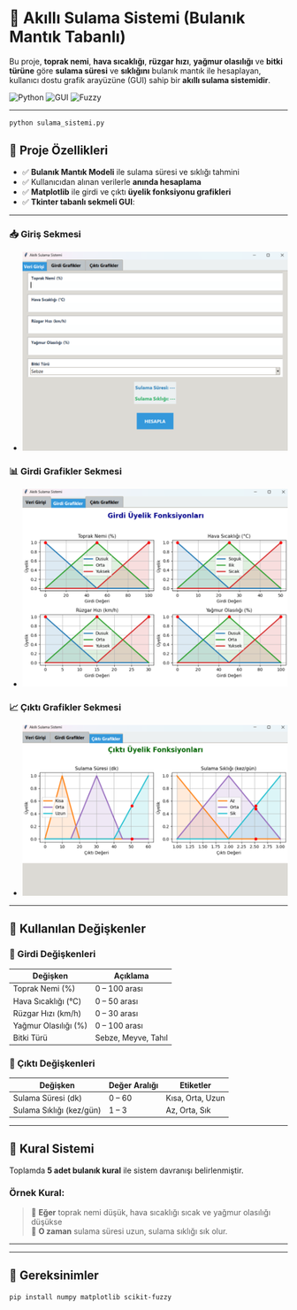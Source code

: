 # 🌱 Akıllı Sulama Sistemi (Bulanık Mantık Tabanlı)

Bu proje, **toprak nemi**, **hava sıcaklığı**, **rüzgar hızı**, **yağmur olasılığı** ve **bitki türüne** göre **sulama süresi** ve **sıklığını** bulanık mantık ile hesaplayan, kullanıcı dostu grafik arayüzüne (GUI) sahip bir **akıllı sulama sistemidir**.

![Python](https://img.shields.io/badge/Python-3.9+-blue.svg)
![GUI](https://img.shields.io/badge/GUI-Tkinter-orange.svg)
![Fuzzy](https://img.shields.io/badge/FuzzyLogic-skfuzzy-purple.svg)

---
```bash
python sulama_sistemi.py
```

## 📌 Proje Özellikleri

- ✅ **Bulanık Mantık Modeli** ile sulama süresi ve sıklığı tahmini  
- ✅ Kullanıcıdan alınan verilerle **anında hesaplama**  
- ✅ **Matplotlib** ile girdi ve çıktı **üyelik fonksiyonu grafikleri**  
- ✅ **Tkinter tabanlı sekmeli GUI**:
---
  ### 📥 Giriş Sekmesi
  - ![  - 📥 Giriş Sekmesi ](https://github.com/nnisabie/hanifebiber/blob/main/Ekran%20g%C3%B6r%C3%BCnt%C3%BCs%C3%BC%202025-05-25%20231719.png?raw=true)

  ### 📊 Girdi Grafikler Sekmesi
  - ![📊 Girdi Grafikler Sekmesi ](https://github.com/nnisabie/hanifebiber/blob/main/Ekran%20g%C3%B6r%C3%BCnt%C3%BCs%C3%BC%202025-05-25%20231821.png?raw=true)

  ### 📈 Çıktı Grafikler Sekmesi
  - ![📈 Çıktı Grafikler Sekmesi](https://github.com/nnisabie/hanifebiber/blob/main/Ekran%20g%C3%B6r%C3%BCnt%C3%BCs%C3%BC%202025-05-25%20231844.png?raw=true)







---

## 🧠 Kullanılan Değişkenler

### 🔹 Girdi Değişkenleri

| Değişken           | Açıklama                  |
|--------------------|---------------------------|
| Toprak Nemi (%)    | 0 – 100 arası              |
| Hava Sıcaklığı (°C)| 0 – 50 arası               |
| Rüzgar Hızı (km/h) | 0 – 30 arası               |
| Yağmur Olasılığı (%) | 0 – 100 arası            |
| Bitki Türü         | Sebze, Meyve, Tahıl       |

### 🔸 Çıktı Değişkenleri

| Değişken            | Değer Aralığı  | Etiketler          |
|---------------------|----------------|---------------------|
| Sulama Süresi (dk)  | 0 – 60         | Kısa, Orta, Uzun    |
| Sulama Sıklığı (kez/gün)| 1 – 3     | Az, Orta, Sık       |

---

## 🧾 Kural Sistemi

Toplamda **5 adet bulanık kural** ile sistem davranışı belirlenmiştir.

### Örnek Kural:

> 🔸 **Eğer** toprak nemi düşük, hava sıcaklığı sıcak ve yağmur olasılığı düşükse  
> 🔸 **O zaman** sulama süresi uzun, sulama sıklığı sık olur.

---


---

## 🔧 Gereksinimler

```bash
pip install numpy matplotlib scikit-fuzzy
